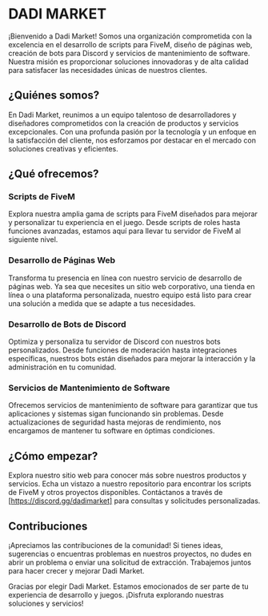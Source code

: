 # DADI MARKET


¡Bienvenido a Dadi Market! Somos una organización comprometida con la excelencia en el desarrollo de scripts para FiveM, diseño de páginas web, creación de bots para Discord y servicios de mantenimiento de software. Nuestra misión es proporcionar soluciones innovadoras y de alta calidad para satisfacer las necesidades únicas de nuestros clientes.

## ¿Quiénes somos?

En Dadi Market, reunimos a un equipo talentoso de desarrolladores y diseñadores comprometidos con la creación de productos y servicios excepcionales. Con una profunda pasión por la tecnología y un enfoque en la satisfacción del cliente, nos esforzamos por destacar en el mercado con soluciones creativas y eficientes.

## ¿Qué ofrecemos?

### Scripts de FiveM

Explora nuestra amplia gama de scripts para FiveM diseñados para mejorar y personalizar tu experiencia en el juego. Desde scripts de roles hasta funciones avanzadas, estamos aquí para llevar tu servidor de FiveM al siguiente nivel.

### Desarrollo de Páginas Web

Transforma tu presencia en línea con nuestro servicio de desarrollo de páginas web. Ya sea que necesites un sitio web corporativo, una tienda en línea o una plataforma personalizada, nuestro equipo está listo para crear una solución a medida que se adapte a tus necesidades.

### Desarrollo de Bots de Discord

Optimiza y personaliza tu servidor de Discord con nuestros bots personalizados. Desde funciones de moderación hasta integraciones específicas, nuestros bots están diseñados para mejorar la interacción y la administración en tu comunidad.

### Servicios de Mantenimiento de Software

Ofrecemos servicios de mantenimiento de software para garantizar que tus aplicaciones y sistemas sigan funcionando sin problemas. Desde actualizaciones de seguridad hasta mejoras de rendimiento, nos encargamos de mantener tu software en óptimas condiciones.

## ¿Cómo empezar?

Explora nuestro sitio web para conocer más sobre nuestros productos y servicios.
Echa un vistazo a nuestro repositorio para encontrar los scripts de FiveM y otros proyectos disponibles.
Contáctanos a través de [https://discord.gg/dadimarket] para consultas y solicitudes personalizadas.

## Contribuciones

¡Apreciamos las contribuciones de la comunidad! Si tienes ideas, sugerencias o encuentras problemas en nuestros proyectos, no dudes en abrir un problema o enviar una solicitud de extracción. Trabajemos juntos para hacer crecer y mejorar Dadi Market.

Gracias por elegir Dadi Market. Estamos emocionados de ser parte de tu experiencia de desarrollo y juegos. ¡Disfruta explorando nuestras soluciones y servicios!
